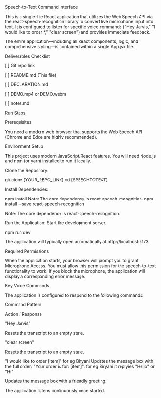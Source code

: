 Speech-to-Text Command Interface

This is a single-file React application that utilizes the Web Speech API via the react-speech-recognition library to convert live microphone input into text. It is configured to listen for specific voice commands ("Hey Jarvis," "I would like to order \*," "clear screen") and provides immediate feedback.

The entire application—including all React components, logic, and comprehensive styling—is contained within a single App.jsx file.

Deliverables Checklist

[ ] Git repo link

[ ] README.md (This file)

[ ] DECLARATION.md

[ ] DEMO.mp4 or DEMO.webm

[ ] notes.md

Run Steps

Prerequisites

You need a modern web browser that supports the Web Speech API (Chrome and Edge are highly recommended).

Environment Setup

This project uses modern JavaScript/React features. You will need Node.js and npm (or yarn) installed to run it locally.

Clone the Repository:

git clone [YOUR_REPO_LINK]
cd [SPEECHTOTEXT]

Install Dependencies:

npm install
Note: The core dependency is react-speech-recognition.
npm install --save react-speech-recognition

Note: The core dependency is react-speech-recognition.

Run the Application:
Start the development server.

npm run dev

The application will typically open automatically at http://localhost:5173.

Required Permissions

When the application starts, your browser will prompt you to grant Microphone Access. You must allow this permission for the speech-to-text functionality to work. If you block the microphone, the application will display a corresponding error message.

Key Voice Commands

The application is configured to respond to the following commands:

Command Pattern

Action / Response

"Hey Jarvis"

Resets the transcript to an empty state.

"clear screen"

Resets the transcript to an empty state.

"I would like to order [item]"
for eg Biryani
Updates the message box with the full order: "Your order is for: [item]".
for eg Biryani it replyies
"Hello" or "Hi"

Updates the message box with a friendly greeting.

The application listens continuously once started.
